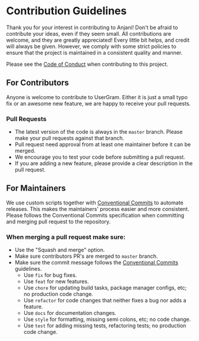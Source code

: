 # Contribution Guidelines

Thank you for your interest in contributing to Anjani! Don't be afraid to contribute your ideas, even if they seem small. All contributions are welcome, and they are greatly appreciated! Every little bit helps, and credit will always be given. However, we comply with some strict policies to ensure that the project is maintained in a consistent quality and manner.

Please see the [Code of Conduct](https://github.com/userbotindo/Anjani/blob/master/CODE_OF_CONDUCT.md) when contributing to this project.

## For Contributors

Anyone is welcome to contribute to UserGram. Either it is just a small typo fix or an awesome new feature, we are happy to receive your pull requests.

### Pull Requests

-   The latest version of the code is always in the `master` branch. Please make your pull requests against that branch.
-   Pull request need approval from at least one maintainer before it can be merged.
-   We encourage you to test your code before submitting a pull request.
-   If you are adding a new feature, please provide a clear description in the pull request.

## For Maintainers

We use custom scripts together with [Conventional Commits](https://www.conventionalcommits.org/en/v1.0.0/) to automate releases. This makes the maintainers' process easier and more consistent. Please follows the Conventional Commits specification when committing and merging pull request to the repository.

### When merging a pull request make sure:

-   Use the "Squash and merge" option.
-   Make sure contributors PR's are merged to `master` branch.
-   Make sure the commit message follows the [Conventional Commits](https://www.conventionalcommits.org/en/v1.0.0/) guidelines.
    -   Use `fix` for bug fixes.
    -   Use `feat` for new features.
    -   Use `chore` for updating build tasks, package manager configs, etc; no production code change.
    -   Use `refactor` for code changes that neither fixes a bug nor adds a feature.
    -   Use `docs` for documentation changes.
    -   Use `style` for formatting, missing semi colons, etc; no code change.
    -   Use `test` for adding missing tests, refactoring tests; no production code change.

